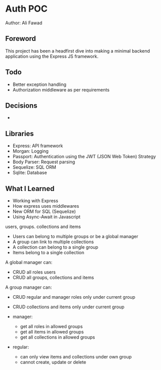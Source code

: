 # Auth POC

Author: Ali Fawad

## Foreword

This project has been a headfirst dive into making a minimal backend application using the Express JS framework.

## Todo

- Better exception handling
- Authorization middleware as per requirements

## Decisions

-

## Libraries

- Express: API framework
- Morgan: Logging
- Passport: Authentication using the JWT (JSON Web Token) Strategy
- Body Parser: Request parsing
- Sequelize: SQL ORM
- Sqlite: Database

## What I Learned

- Working with Express
- How express uses middlewares
- New ORM for SQL (Sequelize)
- Using Async-Await in Javascript



users, groups. collections and items

- Users can belong to multiple groups or be a global manager
- A group can link to multiple collections
- A collection can belong to a single group
- Items belong to a single collection

A global manager can:

- CRUD all roles users
- CRUD all groups, collections and items

A group manager can:

- CRUD regular and manager roles only under current group
- CRUD collections and items only under current group

- manager:
    - get all roles in allowed groups
    - get all items in allowed groups
    - get all collections in allowed groups
- regular:
    - can only view items and collections under own group
    - cannot create, update or delete
